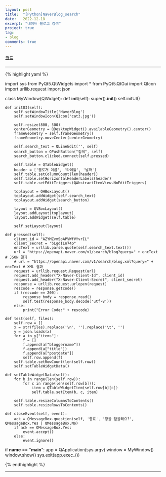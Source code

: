 ```yaml
---
layout: post
title:  "[Python]NaverBlog_search"
date:   2022-12-18
excerpt: "네이버 블로그 검색"
project: true
tag:
- blog
comments: true
---
```


#### 코드
---

{% highlight yaml %}

import sys
from PyQt5.QtWidgets import *
from PyQt5.QtGui import QIcon
import urllib.request
import json

class MyWindow(QWidget):
    def __init__(self):
        super().__init__()
        self.initUI()

    def initUI(self):
        self.setWindowTitle('NaverBlog')
        self.setWindowIcon(QIcon('cat3.jpg'))

        self.resize(800, 500)
        centerGeometry = QDesktopWidget().availableGeometry().center()
        frameGeometry = self.frameGeometry()
        frameGeometry.moveCenter(centerGeometry)

        self.search_text = QLineEdit('', self)
        search_button = QPushButton("검색", self)
        search_button.clicked.connect(self.pressed)

        self.table = QTableWidget()
        header = ['블로거 이름', '타이틀', '날짜']
        self.table.setColumnCount(len(header))
        self.table.setHorizontalHeaderLabels(header)
        self.table.setEditTriggers(QAbstractItemView.NoEditTriggers)

        toplayout = QHBoxLayout()
        toplayout.addWidget(self.search_text)
        toplayout.addWidget(search_button)

        layout = QVBoxLayout()
        layout.addLayout(toplayout)
        layout.addWidget(self.table)

        self.setLayout(layout)

    def pressed(self):
        client_id = "AZYMZvmSoAPVWfVYvrIL"
        client_secret = "bLgdILn74p"
        encText = urllib.parse.quote(self.search_text.text())
        url = "https://openapi.naver.com/v1/search/blog?query=" + encText  # JSON 결과
        # url = "https://openapi.naver.com/v1/search/blog.xml?query=" + encText # XML 결과
        request = urllib.request.Request(url)
        request.add_header("X-Naver-Client-Id", client_id)
        request.add_header("X-Naver-Client-Secret", client_secret)
        response = urllib.request.urlopen(request)
        rescode = response.getcode()
        if (rescode == 200):
            response_body = response.read()
            self.test(response_body.decode('utf-8'))
        else:
            print("Error Code:" + rescode)

    def test(self, files):
        self.row = []
        x = str(files).replace('\n', '').replace('\t', '')
        y = json.loads(x)
        for a in y["items"]:
            f = []
            f.append(a["bloggername"])
            f.append(a["title"])
            f.append(a["postdate"])
            self.row.append(f)
        self.table.setRowCount(len(self.row))
        self.setTableWidgetData()

    def setTableWidgetData(self):
        for b in range(len(self.row)):
            for c in range(len(self.row[b])):
                item = QTableWidgetItem(self.row[b][c])
                self.table.setItem(b, c, item)

        self.table.resizeColumnsToContents()
        self.table.resizeRowsToContents()

    def closeEvent(self, event):
        ack = QMessageBox.question(self, '종료', '창을 닫을래요?', QMessageBox.Yes | QMessageBox.No)
        if ack == QMessageBox.Yes:
            event.accept()
        else:
            event.ignore()

if __name__ == "__main__":
    app = QApplication(sys.argv)
    window = MyWindow()
    window.show()
    sys.exit(app.exec_())

{% endhighlight %}

---
